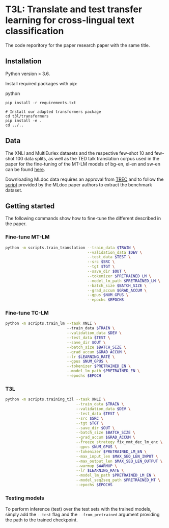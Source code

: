 # T3L: Translate and test transfer learning for cross-lingual text classification

The code reporitory for the paper research paper with the same title.

## Installation

Python version > 3.6.

Install required packages with pip:

python
```
pip install -r requirements.txt

# Install our adapted transformers package
cd t3l/transformers
pip install -e .
cd ../..
```

## Data

The XNLI and MultiEurlex datasets and the respective few-shot 10 and few-shot 100
data splits, as well as the TED talk translation corpus used in the paper
for the fine-tuning of the MT-LM models of bg-en, el-en and sw-en can be 
found [here](https://drive.google.com/drive/folders/1ZJTViKBQ4B2PO9OA04PjsT1m1JtEkYLK?usp=sharing).

Downloading MLdoc data requires an approval from 
[TREC](https://trec.nist.gov/data/reuters/reuters.html) and to follow
the [script](https://github.com/facebookresearch/MLDoc) provided by 
the MLdoc paper authors to extract the benchmark dataset.

## Getting started

The following commands show how to fine-tune the different
described in the paper.

### Fine-tune MT-LM
```bash
python -m scripts.train_translation --train_data $TRAIN \
                                    --validation_data $DEV \
                                    --test_data $TEST \
                                    --src $SRC \
                                    --tgt $TGT \
                                    --save_dir $OUT \
                                    --tokenizer $PRETRAINED_LM \
                                    --model_lm_path $PRETRAINED_LM \
                                    --batch_size $BATCH_SIZE \
                                    --grad_accum $GRAD_ACCUM \
                                    --gpus $NUM_GPUS \
                                    --epochs $EPOCHS
```

### Fine-tune TC-LM

```bash
python -m scripts.train_lm --task XNLI \ 
                           --train_data $TRAIN \
                           --validation_data $DEV \
                           --test_data $TEST \
                           --save_dir $OUT \
                           --batch_size $BATCH_SIZE \
                           --grad_accum $GRAD_ACCUM \
                           --lr $LEARNING_RATE \
                           --gpus $NUM_GPUS \
                           --tokenizer $PRETRAINED_EN \
                           --model_lm_path $PRETRAINED_EN \
                           --epochs $EPOCH
```


### T3L
```bash
python -m scripts.training_t3l --task XNLI \
                               --train_data $TRAIN \
                               --validation_data $DEV \
                               --test_data $TEST \
                               --src $SRC \
                               --tgt $TGT \
                               --save_dir $OUT \
                               --batch_size $BATCH_SIZE \
                               --grad_accum $GRAD_ACCUM \
                               --freeze_strategy fix_nmt_dec_lm_enc \
                               --gpus $NUM_GPUS \
                               --tokenizer $PRETRAINED_LM_EN \
                               --max_input_len $MAX_SEQ_LEN_INPUT \
                               --max_output_len $MAX_SEQ_LEN_OUTPUT \
                               --warmup $WARMUP \
                               --lr $LEARNING_RATE \
                               --model_lm_path $PRETRAINED_LM_EN \
                               --model_seq2seq_path $PRETRAINED_MT \
                               --epochs $EPOCHS

```

### Testing models

To perform inference (test) over the test sets with the trained
models, simply add the `--test` flag and the `--from_pretrained` argument
providing the path to the trained checkpoint.